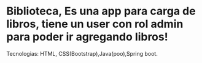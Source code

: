 # Biblioteca, Es una app para carga de libros, tiene un user con rol admin para poder ir agregando libros!
Tecnologias: HTML, CSS(Bootstrap),Java(poo),Spring boot.

